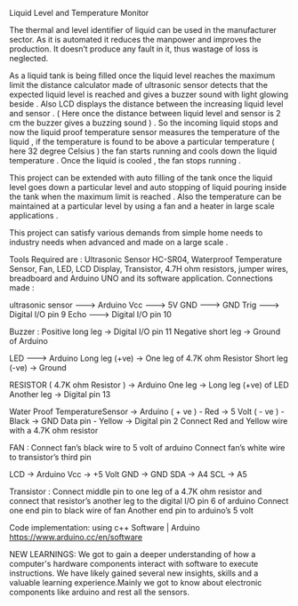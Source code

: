 Liquid Level and Temperature Monitor

The thermal and level identifier of liquid can be used in the manufacturer sector. As it is automated it reduces the manpower and improves the production. It doesn’t produce any fault in it, thus wastage of loss is neglected.

As a liquid tank is being filled once the liquid level reaches the maximum limit the distance calculator made of ultrasonic sensor detects that the expected liquid level is reached and gives a buzzer sound with light glowing beside .
Also LCD displays the distance between the increasing liquid level and sensor . ( Here once the distance between liquid level and sensor is 2 cm the buzzer gives a buzzing sound ) . So the incoming liquid stops and now the liquid proof temperature sensor measures the temperature of the liquid , if the temperature is found to be above a particular temperature ( here 32 degree Celsius ) the fan starts  running and cools down the liquid temperature . Once the liquid is cooled , the fan stops running .

This project can be extended with auto filling of the tank once the liquid level goes down a particular level and auto stopping of liquid pouring inside the tank when the maximum limit is reached . Also the temperature can be maintained at a particular level by using a fan and a heater in large scale applications .

This project can satisfy various demands from simple home needs to industry needs when advanced and made on a large scale . 

Tools Required are :  Ultrasonic Sensor HC-SR04, Waterproof Temperature Sensor, Fan, LED, LCD Display, Transistor, 4.7H ohm resistors, jumper wires, breadboard and Arduino UNO and its software application.
Connections made : 

ultrasonic sensor —-->  Arduino
Vcc               —-->  5V
GND               —-->  GND
Trig              —-->  Digital I/O pin 9
Echo              --->  Digital I/O pin 10

Buzzer : 
Positive long leg   → Digital I/O pin 11
Negative short leg  → Ground of Arduino

LED           —-->     Arduino
Long leg (+ve)   →     One leg of 4.7K ohm Resistor
Short leg (-ve)  →     Ground

RESISTOR ( 4.7K ohm Resistor )   →  Arduino
One leg     			                  →  Long leg (+ve) of LED
Another leg                      →  Digital pin 13
      
Water Proof TemperatureSensor    →  Arduino
( + ve )   - Red                 →  5 Volt
( - ve )   - Black               →  GND
Data pin   - Yellow              →  Digital pin 2
Connect Red and Yellow wire with a 4.7K ohm resistor
      
FAN  : 
Connect fan’s black wire to 5 volt of arduino
Connect fan’s white wire to transistor’s third pin
      
LCD		→ Arduino
Vcc  → +5 Volt
GND		→ GND
SDA		→ A4
SCL		→ A5

Transistor : 
Connect middle pin to one leg of a 4.7K ohm resistor and connect that resistor’s another leg to the digital I/O pin 6 of arduino
Connect one end pin to black wire of fan
Another end pin to arduino’s 5 volt

Code implementation: using c++
Software | Arduino https://www.arduino.cc/en/software

NEW LEARNINGS:
We got to gain a deeper understanding of how a computer's hardware components interact with software to execute instructions. We have likely gained several new insights, skills and a valuable learning experience.Mainly we got to know about electronic components like arduino and rest all the sensors.
